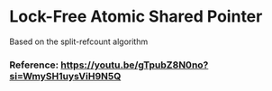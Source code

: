 # Lock-Free Atomic Shared Pointer
Based on the split-refcount algorithm
### Reference: https://youtu.be/gTpubZ8N0no?si=WmySH1uysViH9N5Q
